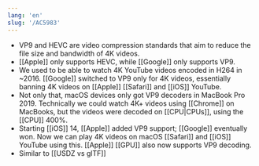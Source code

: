 ```yaml
---
lang: 'en'
slug: '/AC5983'
---
```


- VP9 and HEVC are video compression standards that aim to reduce the file size and bandwidth of 4K videos.
- [[Apple]] only supports HEVC, while [[Google]] only supports VP9.
- We used to be able to watch 4K YouTube videos encoded in H264 in ~2016. [[Google]] switched to VP9 only for 4K videos, essentially banning 4K videos on [[Apple]] [[Safari]] and [[iOS]] YouTube.
- Not only that, macOS devices only got VP9 decoders in MacBook Pro 2019. Technically we could watch 4K+ videos using [[Chrome]] on MacBooks, but the videos were decoded on [[CPU|CPUs]], using the [[CPU]] 400%.
- Starting [[iOS]] 14, [[Apple]] added VP9 support; [[Google]] eventually won. Now we can play 4K videos on macOS [[Safari]] and [[iOS]] YouTube using this. [[Apple]] [[GPU]] also now supports VP9 decoding.
- Similar to [[USDZ vs glTF]]
